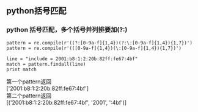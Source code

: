 ## python括号匹配

### python 括号匹配，多个括号并列排要加(?:)


	pattern = re.compile(r'((?:[0-9a-f]{1,4})(?:\:[0-9a-f]{1,4}){1,7})')                                     
	pattern = re.compile(r'(([0-9a-f]{1,4})(\:[0-9a-f]{1,4}){1,7})')
	
	line = "include = 2001:b8:1:2:20b:82ff:fe67:4bf"  
	match = pattern.findall(line)                                                                             
	print match


第一个pattern返回  
['2001:b8:1:2:20b:82ff:fe67:4bf']  
第二个pattern返回  
[('2001:b8:1:2:20b:82ff:fe67:4bf', '2001', ':4bf')]  